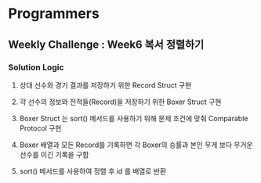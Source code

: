 # Programmers

## Weekly Challenge : Week6 복서 정렬하기

### Solution Logic

1. 상대 선수와 경기 결과를 저장하기 위한 Record Struct 구현

2. 각 선수의 정보와 전적들(Record)을 저장하기 위한 Boxer Struct 구현

3. Boxer Struct 는 sort() 메서드를 사용하기 위해 문제 조건에 맞춰 Comparable Protocol 구현

4. Boxer 배열과 모든 Record를 기록하면 각 Boxer의 승률과 본인 무게 보다 무거운 선수를 이긴 기록을 구함

5. sort() 메서드를 사용하여 정렬 후 id 를 배열로 반환